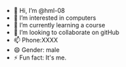 - 👋 Hi, I’m @hml-08
- 👀 I’m interested in computers
- 🌱 I’m currently learning a course
- 💞️ I’m looking to collaborate on gitHub
- 📫 Phone:XXXX
- 😄 Gender: male
- ⚡ Fun fact: It's me.

<!---
hml-08/hml-08 is a ✨ special ✨ repository because its `README.md` (this file) appears on your GitHub profile.
You can click the Preview link to take a look at your changes.
--->
